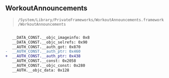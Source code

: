 ## WorkoutAnnouncements

> `/System/Library/PrivateFrameworks/WorkoutAnnouncements.framework/WorkoutAnnouncements`

```diff

   __DATA_CONST.__objc_imageinfo: 0x8
   __DATA_CONST.__objc_selrefs: 0x90
   __AUTH_CONST.__auth_got: 0x870
-  __AUTH_CONST.__auth_ptr: 0x460
+  __AUTH_CONST.__auth_ptr: 0x438
   __AUTH_CONST.__const: 0x2058
   __AUTH_CONST.__objc_const: 0x280
   __AUTH.__objc_data: 0x128

```

